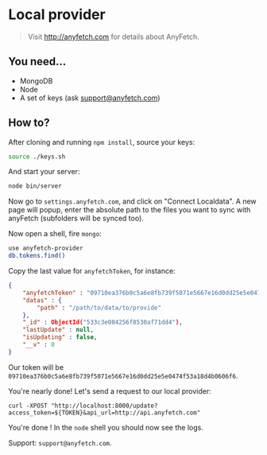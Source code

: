# Local provider
> Visit http://anyfetch.com for details about AnyFetch.

## You need...
* MongoDB
* Node
* A set of keys (ask support@anyfetch.com)

## How to?
After cloning and running `npm install`, source your keys:

``` bash
source ./keys.sh
```

And start your server:

```bash
node bin/server
```

Now go to `settings.anyfetch.com`, and click on "Connect Localdata".
A new page will popup, enter the absolute path to the files you want to sync with anyFetch (subfolders will be synced too).

Now open a shell, fire `mongo`:
``` bash
use anyfetch-provider
db.tokens.find()
```

Copy the last value for `anyfetchToken`, for instance:

```json
{
    "anyfetchToken" : "09710ea376b0c5a6e8fb739f5071e5667e16d0dd25e5e0474f53a18d4b0606f6",
    "datas" : {
        "path" : "/path/to/data/to/provide"
    },
    "_id" : ObjectId("533c3e084256f8530af71dd4"),
    "lastUpdate" : null,
    "isUpdating" : false,
    "__v" : 0
}
```

Our token will be `09710ea376b0c5a6e8fb739f5071e5667e16d0dd25e5e0474f53a18d4b0606f6`.

You're nearly done!
Let's send a request to our local provider:

```
curl -XPOST "http://localhost:8000/update?access_token=${TOKEN}&api_url=http://api.anyfetch.com"
```

You're done ! In the `node` shell you should now see the logs.

Support: `support@anyfetch.com`.
